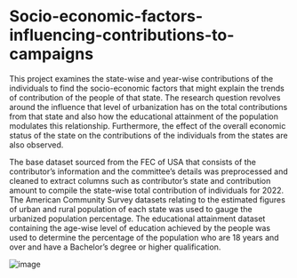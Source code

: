 # Socio-economic-factors-influencing-contributions-to-campaigns

This project examines the state-wise and year-wise contributions of the individuals to find the socio-economic factors that might explain the trends of contribution of the people of that state. The research question revolves around the influence that level of urbanization has on the total contributions from that state and also how the educational attainment of the population modulates this relationship. Furthermore, the effect of the overall economic status of the state on the contributions of the individuals from the states are also observed.

The base dataset sourced from the FEC of USA that consists of the contributor’s information and the committee’s details was preprocessed and cleaned to extract columns such as
contributor’s state and contribution amount to compile the state-wise total contribution of individuals for 2022. The American Community Survey datasets relating to the estimated figures of urban and rural population of each state was used to gauge the urbanized population percentage. The educational attainment dataset containing the age-wise level of education achieved by the people was used to determine the percentage of the population who are 18 years and over and have a Bachelor’s degree or higher qualification.

![image](https://github.com/user-attachments/assets/30fb3584-6c66-47c3-9942-f6b000b44555)
